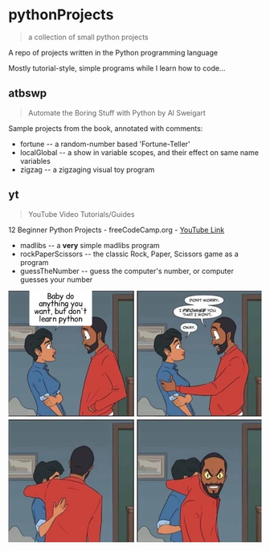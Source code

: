 # pythonProjects
> a collection of small python projects

A repo of projects written in the Python programming language

Mostly tutorial-style, simple programs while I learn how to code...

## atbswp
> Automate the Boring Stuff with Python by Al Sweigart

Sample projects from the book, annotated with comments:
* fortune -- a random-number based 'Fortune-Teller'
* localGlobal -- a show in variable scopes, and their effect on same name variables
* zigzag -- a zigzaging visual toy program

## yt
> YouTube Video Tutorials/Guides

12 Beginner Python Projects - freeCodeCamp.org - [YouTube Link](https://youtu.be/8ext9G7xspg)
* madlibs -- a **very** simple madlibs program
* rockPaperScissors -- the classic Rock, Paper, Scissors game as a program
* guessTheNumber -- guess the computer's number, or computer guesses your number

![learning Python image](imgs/pythonThriller.png)
